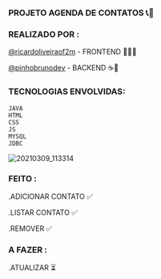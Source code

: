 

###                                                    PROJETO AGENDA DE CONTATOS  📞📕


### REALIZADO POR :

<a target="_blank" href="https://github.com/ricardoliveiraof2m" >@ricardoliveiraof2m</a> - FRONTEND  🎨:man_artist:

<a target="_blank" href="https://github.com/pinhobrunodev" target =_blank >@pinhobrunodev</a> - BACKEND ☕️🧱

### TECNOLOGIAS ENVOLVIDAS:

    JAVA
    HTML
    CSS
    JS
    MYSQL
    JDBC


![20210309_113314](https://user-images.githubusercontent.com/60756219/110486597-8bf90000-80cb-11eb-8d73-bc5db678c333.gif)









### FEITO : 


.ADICIONAR CONTATO ✅

.LISTAR CONTATO  ✅

.REMOVER ✅

### A FAZER : 


.ATUALIZAR ⏳

